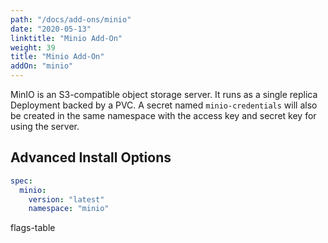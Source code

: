 ```yaml
---
path: "/docs/add-ons/minio"
date: "2020-05-13"
linktitle: "Minio Add-On"
weight: 39
title: "Minio Add-On"
addOn: "minio"
---
```

MinIO is an S3-compatible object storage server.
It runs as a single replica Deployment backed by a PVC.
A secret named `minio-credentials` will also be created in the same namespace with the access key and secret key for using the server.

## Advanced Install Options

```yaml
spec:
  minio:
    version: "latest"
    namespace: "minio"
```

flags-table